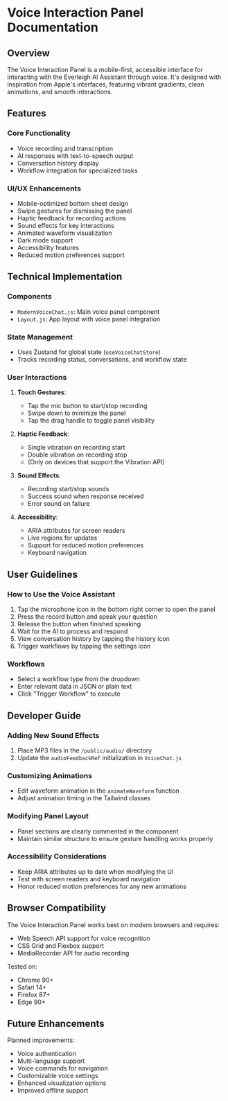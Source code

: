 # Voice Interaction Panel Documentation

## Overview

The Voice Interaction Panel is a mobile-first, accessible interface for interacting with the Everleigh AI Assistant through voice. It's designed with inspiration from Apple's interfaces, featuring vibrant gradients, clean animations, and smooth interactions.

## Features

### Core Functionality
- Voice recording and transcription
- AI responses with text-to-speech output
- Conversation history display
- Workflow integration for specialized tasks

### UI/UX Enhancements
- Mobile-optimized bottom sheet design
- Swipe gestures for dismissing the panel
- Haptic feedback for recording actions
- Sound effects for key interactions
- Animated waveform visualization
- Dark mode support
- Accessibility features
- Reduced motion preferences support

## Technical Implementation

### Components
- `ModernVoiceChat.js`: Main voice panel component
- `Layout.js`: App layout with voice panel integration

### State Management
- Uses Zustand for global state (`useVoiceChatStore`)
- Tracks recording status, conversations, and workflow state

### User Interactions
1. **Touch Gestures**:
   - Tap the mic button to start/stop recording
   - Swipe down to minimize the panel
   - Tap the drag handle to toggle panel visibility

2. **Haptic Feedback**:
   - Single vibration on recording start
   - Double vibration on recording stop
   - (Only on devices that support the Vibration API)

3. **Sound Effects**:
   - Recording start/stop sounds
   - Success sound when response received
   - Error sound on failure

4. **Accessibility**:
   - ARIA attributes for screen readers
   - Live regions for updates
   - Support for reduced motion preferences
   - Keyboard navigation

## User Guidelines

### How to Use the Voice Assistant
1. Tap the microphone icon in the bottom right corner to open the panel
2. Press the record button and speak your question
3. Release the button when finished speaking
4. Wait for the AI to process and respond
5. View conversation history by tapping the history icon
6. Trigger workflows by tapping the settings icon

### Workflows
- Select a workflow type from the dropdown
- Enter relevant data in JSON or plain text
- Click "Trigger Workflow" to execute

## Developer Guide

### Adding New Sound Effects
1. Place MP3 files in the `/public/audio/` directory
2. Update the `audioFeedbackRef` initialization in `VoiceChat.js`

### Customizing Animations
- Edit waveform animation in the `animateWaveform` function
- Adjust animation timing in the Tailwind classes

### Modifying Panel Layout
- Panel sections are clearly commented in the component
- Maintain similar structure to ensure gesture handling works properly

### Accessibility Considerations
- Keep ARIA attributes up to date when modifying the UI
- Test with screen readers and keyboard navigation
- Honor reduced motion preferences for any new animations

## Browser Compatibility

The Voice Interaction Panel works best on modern browsers and requires:
- Web Speech API support for voice recognition
- CSS Grid and Flexbox support
- MediaRecorder API for audio recording

Tested on:
- Chrome 90+
- Safari 14+
- Firefox 87+
- Edge 90+

## Future Enhancements

Planned improvements:
- Voice authentication
- Multi-language support
- Voice commands for navigation
- Customizable voice settings
- Enhanced visualization options
- Improved offline support 